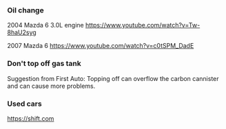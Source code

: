 ### Oil change

2004 Mazda 6 3.0L engine
https://www.youtube.com/watch?v=Tw-8haU2syg

2007 Mazda 6
https://www.youtube.com/watch?v=c0tSPM_DadE


### Don't top off gas tank

Suggestion from First Auto: Topping off can overflow the carbon cannister and can cause more problems.


### Used cars

https://shift.com